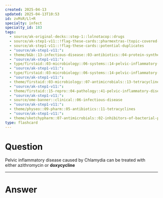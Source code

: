 ```yaml
---
created: 2025-04-13
updated: 2025-04-13T10:53
id: zvMsR/Ll+R
specialty: infect
specialty_id: 183
tags:
  - source/ak-original-decks::step-1::lolnotacop::drugs
  - source/ak-step1-v11::!flag-these-cards::pharmextras-(topic-covered-by-micro)
  - source/ak-step1-v11::!flag-these-cards::potential-duplicates
  - "source/ak-step1-v11:": 
  - theme/b&b::13-infectious-disease::03-antibiotics::04-protein-synthesis-inhibitors
  - "source/ak-step1-v11:": 
  - type/firstaid::03-microbiology::06-systems::14-pelvic-inflammatory-disease
  - "source/ak-step1-v11:": 
  - type/firstaid::03-microbiology::06-systems::14-pelvic-inflammatory-disease::sketchy
  - "source/ak-step1-v11:": 
  - theme/firstaid::03-microbiology::07-antimicrobials::13-tetracyclines
  - "source/ak-step1-v11:": 
  - theme/firstaid::15-repro::04-pathology::41-pelvic-inflammatory-disease::sketchy
  - "source/ak-step1-v11:": 
  - source/ome-banner::clinical::06-infectious-disease
  - "source/ak-step1-v11:": 
  - theme/physeo::09-pharm::05-antibiotics::11-tetracyclines
  - "source/ak-step1-v11:": 
  - theme/sketchypharm::07-antimicrobials::02-inhibitors-of-bacterial-protein-synthesis::01-tetracyclines"
type: flashcard
---
```


# Question
Pelvic inflammatory disease caused by Chlamydia can be treated with either azithromycin or **doxycycline**

---

# Answer
